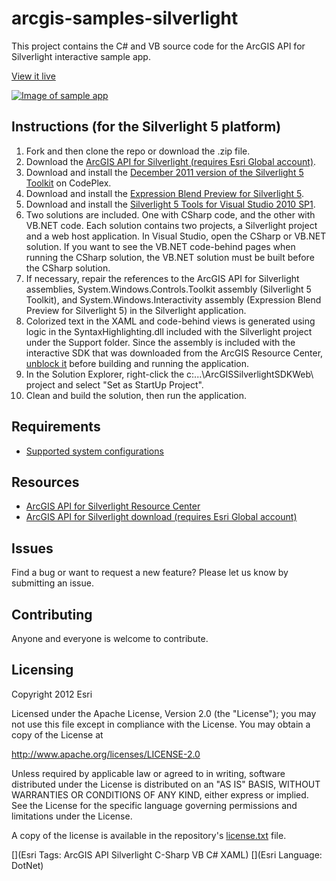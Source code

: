 # arcgis-samples-silverlight

This project contains the C# and VB source code for the ArcGIS API for Silverlight interactive sample app.  

[View it live](http://resources.arcgis.com/en/help/silverlight-api/samples/start.htm)

[![Image of sample app](https://raw.github.com/Esri/arcgis-samples-silverlight/master/arcgis-samples-silverlight.png "Interactive sample app")](http://resources.arcgis.com/en/help/silverlight-api/samples/start.htm)


## Instructions (for the Silverlight 5 platform)

1. Fork and then clone the repo or download the .zip file. 
2. Download the [ArcGIS API for Silverlight (requires Esri Global account)](http://www.esri.com/apps/products/download/index.cfm?fuseaction=download.main&downloadid=876).   
3. Download and install the [December 2011 version of the Silverlight 5 Toolkit](http://silverlight.codeplex.com/) on CodePlex. 
4. Download and install the [Expression Blend Preview for Silverlight 5](http://www.microsoft.com/en-us/download/details.aspx?id=9503). 
5. Download and install the [Silverlight 5 Tools for Visual Studio 2010 SP1](http://www.microsoft.com/en-us/download/details.aspx?id=28358).
6. Two solutions are included.  One with CSharp code, and the other with VB.NET code. Each solution contains two projects, a Silverlight project and a web host application.  In Visual Studio, open the CSharp or VB.NET solution. If you want to see the VB.NET code-behind pages when running the CSharp solution, the VB.NET solution must be built before the CSharp solution.
7. If necessary, repair the references to the ArcGIS API for Silverlight assemblies, System.Windows.Controls.Toolkit assembly (Silverlight 5 Toolkit), and System.Windows.Interactivity assembly (Expression Blend Preview for Silverlight 5) in the Silverlight application.
8. Colorized text in the XAML and code-behind views is generated using logic in the SyntaxHighlighting.dll included with the Silverlight project under the Support folder. Since the assembly is included with the interactive SDK that was downloaded from the ArcGIS Resource Center, [unblock it](http://go.microsoft.com/fwlink/?LinkId=179545) before building and running the application. 
9. In the Solution Explorer, right-click the c:\...\ArcGISSilverlightSDKWeb\ project and select "Set as StartUp Project".
10. Clean and build the solution, then run the application. 

## Requirements

* [Supported system configurations](http://resources.arcgis.com/en/help/silverlight-api/concepts/#/System_requirements/01660000000t000000/)

## Resources

* [ArcGIS API for Silverlight Resource Center](http://resources.arcgis.com/en/communities/silverlight-api/index.html)
* [ArcGIS API for Silverlight download (requires Esri Global account)](http://www.esri.com/apps/products/download/index.cfm?fuseaction=download.main&downloadid=876)

## Issues

Find a bug or want to request a new feature?  Please let us know by submitting an issue.

## Contributing

Anyone and everyone is welcome to contribute. 

## Licensing
Copyright 2012 Esri

Licensed under the Apache License, Version 2.0 (the "License");
you may not use this file except in compliance with the License.
You may obtain a copy of the License at

   http://www.apache.org/licenses/LICENSE-2.0

Unless required by applicable law or agreed to in writing, software
distributed under the License is distributed on an "AS IS" BASIS,
WITHOUT WARRANTIES OR CONDITIONS OF ANY KIND, either express or implied.
See the License for the specific language governing permissions and
limitations under the License.

A copy of the license is available in the repository's [license.txt]( https://raw.github.com/Esri/arcgis-samples-silverlight/master/license.txt) file.

[](Esri Tags: ArcGIS API Silverlight C-Sharp VB C# XAML)
[](Esri Language: DotNet)

